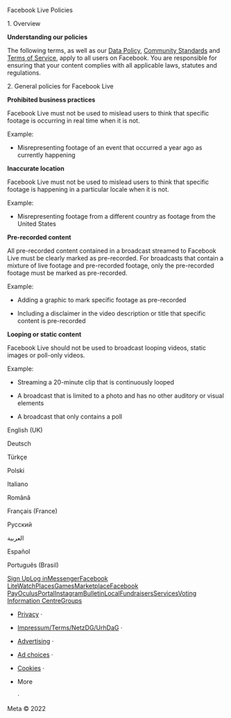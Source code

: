 Facebook Live Policies

1\. Overview

**Understanding our policies**

The following terms, as well as our [Data Policy](https://www.facebook.com/about/privacy/), [Community Standards](https://www.facebook.com/communitystandards/) and [Terms of Service](https://www.facebook.com/legal/terms), apply to all users on Facebook. You are responsible for ensuring that your content complies with all applicable laws, statutes and regulations.

2\. General policies for Facebook Live

**Prohibited business practices**

Facebook Live must not be used to mislead users to think that specific footage is occurring in real time when it is not.

Example:

*   Misrepresenting footage of an event that occurred a year ago as currently happening

**Inaccurate location**

Facebook Live must not be used to mislead users to think that specific footage is happening in a particular locale when it is not.

Example:

*   Misrepresenting footage from a different country as footage from the United States

**Pre-recorded content**

All pre-recorded content contained in a broadcast streamed to Facebook Live must be clearly marked as pre-recorded. For broadcasts that contain a mixture of live footage and pre-recorded footage, only the pre-recorded footage must be marked as pre-recorded.

Example:

*   Adding a graphic to mark specific footage as pre-recorded

*   Including a disclaimer in the video description or title that specific content is pre-recorded

**Looping or static content**

Facebook Live should not be used to broadcast looping videos, static images or poll-only videos.

Example:

*   Streaming a 20-minute clip that is continuously looped

*   A broadcast that is limited to a photo and has no other auditory or visual elements

*   A broadcast that only contains a poll

English (UK)

Deutsch

Türkçe

Polski

Italiano

Română

Français (France)

Русский

العربية

Español

Português (Brasil)

[Sign Up](https://www.facebook.com/reg/)[Log in](https://www.facebook.com/login/)[Messenger](https://l.facebook.com/l.php?u=https%3A%2F%2Fmessenger.com%2F&h=AT3UuwPz7UrBt4D5kbopepX3YCXXO4bcdCl84gb8hisD0KTPMULxCPmYnWnPGKJ4-A9hPnKlFkzkY2kBWWBhkof-5p1SKwHdw1kVlUfD7tpbiDPWg2q8OIzouPZlTTzmuEJ7-SFJ1HXFa47jvxvysw)[Facebook Lite](https://www.facebook.com/lite/)[Watch](https://en-gb.facebook.com/watch/)[Places](https://www.facebook.com/places/)[Games](https://www.facebook.com/games/)[Marketplace](https://www.facebook.com/marketplace/)[Facebook Pay](https://pay.facebook.com/)[Oculus](https://l.facebook.com/l.php?u=https%3A%2F%2Fwww.oculus.com%2F&h=AT3UuwPz7UrBt4D5kbopepX3YCXXO4bcdCl84gb8hisD0KTPMULxCPmYnWnPGKJ4-A9hPnKlFkzkY2kBWWBhkof-5p1SKwHdw1kVlUfD7tpbiDPWg2q8OIzouPZlTTzmuEJ7-SFJ1HXFa47jvxvysw)[Portal](https://portal.facebook.com/)[Instagram](https://l.facebook.com/l.php?u=https%3A%2F%2Fwww.instagram.com%2F&h=AT3UuwPz7UrBt4D5kbopepX3YCXXO4bcdCl84gb8hisD0KTPMULxCPmYnWnPGKJ4-A9hPnKlFkzkY2kBWWBhkof-5p1SKwHdw1kVlUfD7tpbiDPWg2q8OIzouPZlTTzmuEJ7-SFJ1HXFa47jvxvysw)[Bulletin](https://l.facebook.com/l.php?u=https%3A%2F%2Fwww.bulletin.com%2F&h=AT3UuwPz7UrBt4D5kbopepX3YCXXO4bcdCl84gb8hisD0KTPMULxCPmYnWnPGKJ4-A9hPnKlFkzkY2kBWWBhkof-5p1SKwHdw1kVlUfD7tpbiDPWg2q8OIzouPZlTTzmuEJ7-SFJ1HXFa47jvxvysw)[Local](https://www.facebook.com/local/lists/245019872666104/)[Fundraisers](https://www.facebook.com/fundraisers/)[Services](https://www.facebook.com/biz/directory/)[Voting Information Centre](https://www.facebook.com/votinginformationcenter/?entry_point=c2l0ZQ%3D%3D)[Groups](https://www.facebook.com/groups/explore/)

*   [Privacy](https://en-gb.facebook.com/privacy/explanation/) ·
*   [Impressum/Terms/NetzDG/UrhDaG](https://en-gb.facebook.com/terms?ref=pf) ·
*   [Advertising](https://en-gb.facebook.com/business/) ·
*   [Ad choices](https://en-gb.facebook.com/help/568137493302217)   ·
*   [Cookies](https://en-gb.facebook.com/policies/cookies/) ·
*   More
    
     ·

Meta © 2022